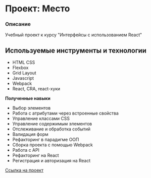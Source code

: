 # Проект: Место

### Описание
Учебный проект к курсу
"Интерфейсы с использованием React"

## Используемые инструменты и технологии
* HTML CSS
* Flexbox
* Grid Layout
* Javascript
* Webpack
* React, CRA, react-хуки

**Полученные навыки**
* Выбор элементов
* Работа с атрибутами через встроенные свойства
* Управление классами CSS
* Управление содержимым элементов
* Отслеживание и обработка событий
* Валидация форм
* Рефакторинг в парадигме ООП
* Сборка проекта с помощью Webpack
* Работа с API
* Рефакторинг на React
* Регистрация и авторизация на React

[Ссылка на проект](https://samoshiny.github.io/react-mesto-auth)
